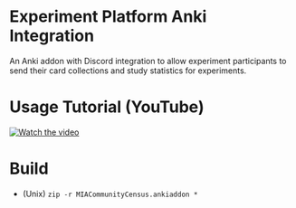 # Experiment Platform Anki Integration

An Anki addon with Discord integration to allow experiment participants to send their card collections and study statistics for experiments.

# Usage Tutorial (YouTube)

[![Watch the video](https://img.youtube.com/vi/707qS5O7BHY/default.jpg)](https://youtu.be/707qS5O7BHY)

# Build

- (Unix) `zip -r MIACommunityCensus.ankiaddon *`